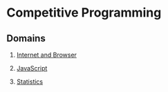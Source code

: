 # Competitive Programming

## Domains

1. [Internet and Browser](./Internet_and_Browser/README.md)

2. [JavaScript](./JavaScript/README.md)

3. [Statistics](./Statistics/README.md)

